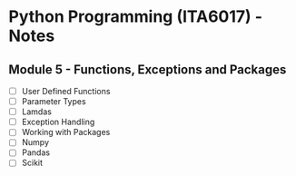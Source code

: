 # Python Programming (ITA6017) - Notes

## Module 5 - Functions, Exceptions and Packages

- [ ] User Defined Functions
- [ ] Parameter Types
- [ ] Lamdas
- [ ] Exception Handling
- [ ] Working with Packages
- [ ] Numpy
- [ ] Pandas
- [ ] Scikit
